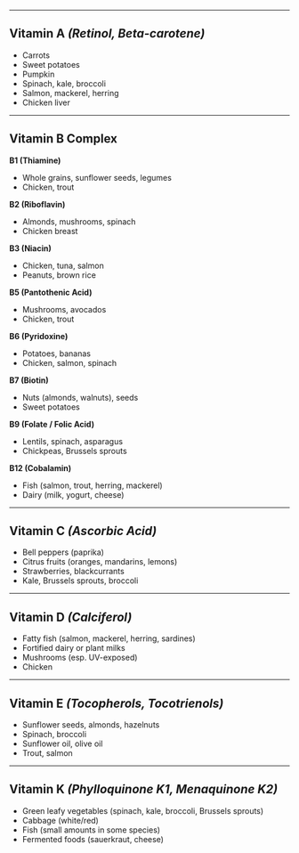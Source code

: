 
---

## Vitamin A *(Retinol, Beta-carotene)*
- Carrots  
- Sweet potatoes  
- Pumpkin  
- Spinach, kale, broccoli  
- Salmon, mackerel, herring  
- Chicken liver  

---

## Vitamin B Complex

**B1 (Thiamine)**  
- Whole grains, sunflower seeds, legumes  
- Chicken, trout  

**B2 (Riboflavin)**  
- Almonds, mushrooms, spinach  
- Chicken breast  

**B3 (Niacin)**  
- Chicken, tuna, salmon  
- Peanuts, brown rice  

**B5 (Pantothenic Acid)**  
- Mushrooms, avocados  
- Chicken, trout  

**B6 (Pyridoxine)**  
- Potatoes, bananas  
- Chicken, salmon, spinach  

**B7 (Biotin)**  
- Nuts (almonds, walnuts), seeds  
- Sweet potatoes  

**B9 (Folate / Folic Acid)**  
- Lentils, spinach, asparagus  
- Chickpeas, Brussels sprouts  

**B12 (Cobalamin)**  
- Fish (salmon, trout, herring, mackerel)  
- Dairy (milk, yogurt, cheese)  

---

## Vitamin C *(Ascorbic Acid)*
- Bell peppers (paprika)  
- Citrus fruits (oranges, mandarins, lemons)  
- Strawberries, blackcurrants  
- Kale, Brussels sprouts, broccoli  

---

## Vitamin D *(Calciferol)*
- Fatty fish (salmon, mackerel, herring, sardines)  
- Fortified dairy or plant milks  
- Mushrooms (esp. UV-exposed)  
- Chicken  

---

## Vitamin E *(Tocopherols, Tocotrienols)*
- Sunflower seeds, almonds, hazelnuts  
- Spinach, broccoli  
- Sunflower oil, olive oil  
- Trout, salmon  

---

## Vitamin K *(Phylloquinone K1, Menaquinone K2)*
- Green leafy vegetables (spinach, kale, broccoli, Brussels sprouts)  
- Cabbage (white/red)  
- Fish (small amounts in some species)  
- Fermented foods (sauerkraut, cheese)  
